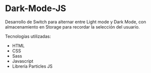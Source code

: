 # Dark-Mode-JS

Desarrollo de Switch para alternar entre Light mode y Dark Mode, con almacenamiento en Storage para recordar la selección del usuario.

Tecnologías utilizadas:
- HTML
- CSS
- Sass
- Javascript
- Librería Particles JS
